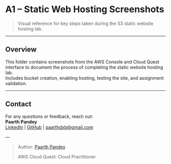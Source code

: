 # A1 – Static Web Hosting Screenshots

> Visual reference for key steps taken during the S3 static website hosting lab.

---

## Overview

This folder contains screenshots from the AWS Console and Cloud Quest interface to document the process of completing the static website hosting lab.  
Includes bucket creation, enabling hosting, testing the site, and assignment validation.

---

## Contact

For any questions or feedback, reach out:  
**Paarth Pandey**  
[LinkedIn](https://www.linkedin.com/in/paarth-pandey-13779529b/) | [GitHub](https://github.com/paarthpandey10) | paarthdxb@gmail.com

—

> Author: [Paarth Pandey](https://github.com/paarthpandey10)  
>  
> AWS Cloud Quest: Cloud Practitioner
